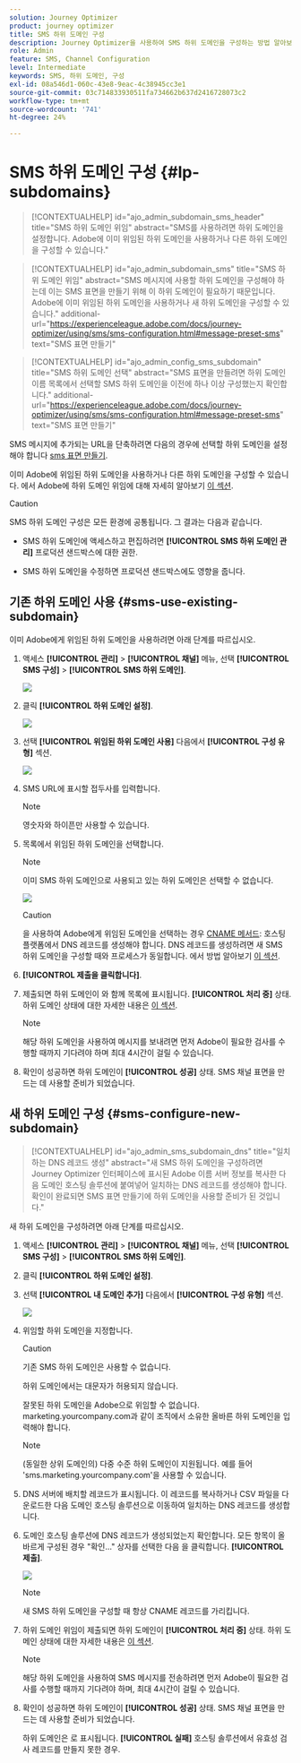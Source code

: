 ```yaml
---
solution: Journey Optimizer
product: journey optimizer
title: SMS 하위 도메인 구성
description: Journey Optimizer을 사용하여 SMS 하위 도메인을 구성하는 방법 알아보기
role: Admin
feature: SMS, Channel Configuration
level: Intermediate
keywords: SMS, 하위 도메인, 구성
exl-id: 08a546d1-060c-43e8-9eac-4c38945cc3e1
source-git-commit: 03c714833930511fa734662b637d2416728073c2
workflow-type: tm+mt
source-wordcount: '741'
ht-degree: 24%

---
```


# SMS 하위 도메인 구성 {#lp-subdomains}

>[!CONTEXTUALHELP]
>id="ajo_admin_subdomain_sms_header"
>title="SMS 하위 도메인 위임"
>abstract="SMS를 사용하려면 하위 도메인을 설정합니다. Adobe에 이미 위임된 하위 도메인을 사용하거나 다른 하위 도메인을 구성할 수 있습니다."

>[!CONTEXTUALHELP]
>id="ajo_admin_subdomain_sms"
>title="SMS 하위 도메인 위임"
>abstract="SMS 메시지에 사용할 하위 도메인을 구성해야 하는데 이는 SMS 표면을 만들기 위해 이 하위 도메인이 필요하기 때문입니다. Adobe에 이미 위임된 하위 도메인을 사용하거나 새 하위 도메인을 구성할 수 있습니다."
>additional-url="https://experienceleague.adobe.com/docs/journey-optimizer/using/sms/sms-configuration.html#message-preset-sms" text="SMS 표면 만들기"

>[!CONTEXTUALHELP]
>id="ajo_admin_config_sms_subdomain"
>title="SMS 하위 도메인 선택"
>abstract="SMS 표면을 만들려면 하위 도메인 이름 목록에서 선택할 SMS 하위 도메인을 이전에 하나 이상 구성했는지 확인합니다."
>additional-url="https://experienceleague.adobe.com/docs/journey-optimizer/using/sms/sms-configuration.html#message-preset-sms" text="SMS 표면 만들기"

SMS 메시지에 추가되는 URL을 단축하려면 다음의 경우에 선택할 하위 도메인을 설정해야 합니다 [sms 표면 만들기](sms-configuration.md#message-preset-sms).

이미 Adobe에 위임된 하위 도메인을 사용하거나 다른 하위 도메인을 구성할 수 있습니다. 에서 Adobe에 하위 도메인 위임에 대해 자세히 알아보기 [이 섹션](../configuration/delegate-subdomain.md).

>[!CAUTION]
>
>SMS 하위 도메인 구성은 모든 환경에 공통됩니다. 그 결과는 다음과 같습니다.
>
>* SMS 하위 도메인에 액세스하고 편집하려면 **[!UICONTROL SMS 하위 도메인 관리]** 프로덕션 샌드박스에 대한 권한.
>
> * SMS 하위 도메인을 수정하면 프로덕션 샌드박스에도 영향을 줍니다.

## 기존 하위 도메인 사용 {#sms-use-existing-subdomain}

이미 Adobe에게 위임된 하위 도메인을 사용하려면 아래 단계를 따르십시오.

1. 액세스 **[!UICONTROL 관리]** > **[!UICONTROL 채널]** 메뉴, 선택 **[!UICONTROL SMS 구성]** > **[!UICONTROL SMS 하위 도메인]**.

   ![](assets/sms_access-subdomains.png)

1. 클릭 **[!UICONTROL 하위 도메인 설정]**.

   ![](assets/sms_set-up-subdomain.png)

1. 선택 **[!UICONTROL 위임된 하위 도메인 사용]** 다음에서 **[!UICONTROL 구성 유형]** 섹션.

   ![](assets/sms_use-delegated-subdomain.png)

1. SMS URL에 표시할 접두사를 입력합니다.

   >[!NOTE]
   >
   >영숫자와 하이픈만 사용할 수 있습니다.

1. 목록에서 위임된 하위 도메인을 선택합니다.

   >[!NOTE]
   >
   >이미 SMS 하위 도메인으로 사용되고 있는 하위 도메인은 선택할 수 없습니다.

   <!--Capital letters are not allowed in subdomains. TBC by PM-->

   ![](assets/sms_prefix-and-subdomain.png)

   <!--Note that you cannot use multiple delegated subdomains of the same parent domain. For example, if 'marketing1.yourcompany.com' is already delegated to Adobe for your SMS messages, you will not be able to use 'marketing2.yourcompany.com'. However, multi-level subdomains being supported for SMS, you may proceed using a subdomain of 'marketing1.yourcompany.com' (such as 'email.marketing1.yourcompany.com'), or a different parent domain.-->

   >[!CAUTION]
   >
   >을 사용하여 Adobe에게 위임된 도메인을 선택하는 경우 [CNAME 메서드](../configuration/delegate-subdomain.md#cname-subdomain-delegation): 호스팅 플랫폼에서 DNS 레코드를 생성해야 합니다. DNS 레코드를 생성하려면 새 SMS 하위 도메인을 구성할 때와 프로세스가 동일합니다. 에서 방법 알아보기 [이 섹션](#sms-configure-new-subdomain).

1. **[!UICONTROL 제출을 클릭합니다]**.

1. 제출되면 하위 도메인이 와 함께 목록에 표시됩니다. **[!UICONTROL 처리 중]** 상태. 하위 도메인 상태에 대한 자세한 내용은 [이 섹션](../configuration/about-subdomain-delegation.md#access-delegated-subdomains).<!--Same statuses?-->

   >[!NOTE]
   >
   >해당 하위 도메인을 사용하여 메시지를 보내려면 먼저 Adobe이 필요한 검사를 수행할 때까지 기다려야 하며 최대 4시간이 걸릴 수 있습니다.<!--Learn more in [this section](delegate-subdomain.md#subdomain-validation).-->

1. 확인이 성공하면 하위 도메인이 **[!UICONTROL 성공]** 상태. SMS 채널 표면을 만드는 데 사용할 준비가 되었습니다.

## 새 하위 도메인 구성 {#sms-configure-new-subdomain}

>[!CONTEXTUALHELP]
>id="ajo_admin_sms_subdomain_dns"
>title="일치하는 DNS 레코드 생성"
>abstract="새 SMS 하위 도메인을 구성하려면 Journey Optimizer 인터페이스에 표시된 Adobe 이름 서버 정보를 복사한 다음 도메인 호스팅 솔루션에 붙여넣어 일치하는 DNS 레코드를 생성해야 합니다. 확인이 완료되면 SMS 표면 만들기에 하위 도메인을 사용할 준비가 된 것입니다."

새 하위 도메인을 구성하려면 아래 단계를 따르십시오.

1. 액세스 **[!UICONTROL 관리]** > **[!UICONTROL 채널]** 메뉴, 선택 **[!UICONTROL SMS 구성]** > **[!UICONTROL SMS 하위 도메인]**.

1. 클릭 **[!UICONTROL 하위 도메인 설정]**.

1. 선택 **[!UICONTROL 내 도메인 추가]** 다음에서 **[!UICONTROL 구성 유형]** 섹션.

   ![](assets/sms_add-your-own-subdomain.png)

1. 위임할 하위 도메인을 지정합니다.

   >[!CAUTION]
   >
   >기존 SMS 하위 도메인은 사용할 수 없습니다.
   >
   >하위 도메인에서는 대문자가 허용되지 않습니다.

   잘못된 하위 도메인을 Adobe으로 위임할 수 없습니다. marketing.yourcompany.com과 같이 조직에서 소유한 올바른 하위 도메인을 입력해야 합니다.

   >[!NOTE]
   >
   >(동일한 상위 도메인의) 다중 수준 하위 도메인이 지원됩니다. 예를 들어 &#39;sms.marketing.yourcompany.com&#39;을 사용할 수 있습니다.

1. DNS 서버에 배치할 레코드가 표시됩니다. 이 레코드를 복사하거나 CSV 파일을 다운로드한 다음 도메인 호스팅 솔루션으로 이동하여 일치하는 DNS 레코드를 생성합니다.

1. 도메인 호스팅 솔루션에 DNS 레코드가 생성되었는지 확인합니다. 모든 항목이 올바르게 구성된 경우 &quot;확인...&quot; 상자를 선택한 다음 을 클릭합니다. **[!UICONTROL 제출]**.

   ![](assets/sms_add-your-own-subdomain-confirm.png)

   >[!NOTE]
   >
   >새 SMS 하위 도메인을 구성할 때 항상 CNAME 레코드를 가리킵니다.

1. 하위 도메인 위임이 제출되면 하위 도메인이 **[!UICONTROL 처리 중]** 상태. 하위 도메인 상태에 대한 자세한 내용은 [이 섹션](../configuration/about-subdomain-delegation.md#access-delegated-subdomains).<!--Same statuses?-->

   >[!NOTE]
   >
   >해당 하위 도메인을 사용하여 SMS 메시지를 전송하려면 먼저 Adobe이 필요한 검사를 수행할 때까지 기다려야 하며, 최대 4시간이 걸릴 수 있습니다.<!--Learn more in [this section](#subdomain-validation).-->

1. 확인이 성공하면 하위 도메인이 **[!UICONTROL 성공]** 상태. SMS 채널 표면을 만드는 데 사용할 준비가 되었습니다.

   하위 도메인은 로 표시됩니다. **[!UICONTROL 실패]** 호스팅 솔루션에서 유효성 검사 레코드를 만들지 못한 경우.

